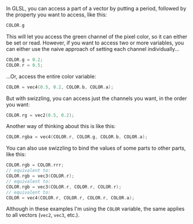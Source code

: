In GLSL, you can access a part of a vector by putting a period, followed by the property you want to access, like this:
```c 
COLOR.g
```
This will let you access the green channel of the pixel color, so it can either be set or read. However, if you want to access two or more variables, you can either use the naive approach of setting each channel individually...
```c 
COLOR.g = 0.2;
COLOR.r = 0.5;
```
...Or, access the entire color variable:
```c 
COLOR = vec4(0.5, 0.2, COLOR.b, COLOR.a);
```
But with swizzling, you can access just the channels you want, in the order you want:
```c 
COLOR.rg = vec2(0.5, 0.2);
```
Another way of thinking about this is like this:
```c 
COLOR.rgba = vec4(COLOR.r, COLOR.g, COLOR.b, COLOR.a);
```
You can also use swizzling to bind the values of some parts to other parts, like this:
```c 
COLOR.rgb = COLOR.rrr;
// equivalent to:
COLOR.rgb = vec3(COLOR.r);
// equivalent to:
COLOR.rgb = vec3(COLOR.r, COLOR.r, COLOR.r);
// equivalent to:
COLOR = vec4(COLOR.r, COLOR.r, COLOR.r, COLOR.a);
```
Although in these examples I'm using the `COLOR` variable, the same applies to all vectors (`vec2`, `vec3`, etc.).
